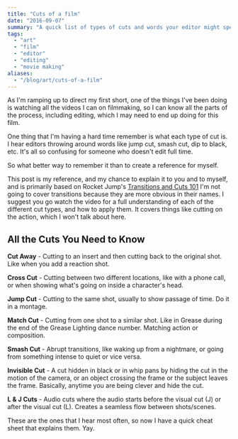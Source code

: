 ```yaml
---
title: "Cuts of a film"
date: "2016-09-07"
summary: "A quick list of types of cuts and words your editor might spew at you."
tags:
  - "art"
  - "film"
  - "editor"
  - "editing"
  - "movie making"
aliases:
  - "/blog/art/cuts-of-a-film"
---
```

As I'm ramping up to direct my first short, one of the things I've been
doing is watching all the videos I can on filmmaking, so I can know
all the parts of the process, including editing, which I may need to
end up doing for this film.

One thing that I'm having a hard time remember is what each type of cut
is.  I hear editors throwing around words like jump cut, smash cut, dip
to black, etc. It's all so confusing for someone who doesn't edit full time.
 
So what better way to remember it than to create a reference for myself.

This post is my reference, and my chance to explain it to you and to myself, and is
primarily based on Rocket Jump's [Transitions and Cuts 101](https://www.youtube.com/watch?v=OAH0MoAv2CI)
I'm not going to cover transitions because they are more obvious in their names.
I suggest you go watch the video for a full understanding of each of the
different cut types, and how to apply them. It covers things like cutting on the action,
which I won't talk about here.

## All the Cuts You Need to Know

**Cut Away** - Cutting to an insert and then cutting back to the original shot. Like when you
add a reaction shot.

**Cross Cut** - Cutting between two different locations, like with a phone call, or when showing
what's going on inside a character's head.

**Jump Cut** - Cutting to the same shot, usually to show passage of time. Do it in a montage.

**Match Cut** - Cutting from one shot to a similar shot. Like in Grease during
the end of the Grease Lighting dance number. Matching action or composition.
 
**Smash Cut** - Abrupt transitions, like waking up from a nightmare, or going
from something intense to quiet or vice versa.

**Invisible Cut** - A cut hidden in black or in whip pans by hiding the
cut in the motion of the camera, or an object crossing the frame or the
subject leaves the frame.  Basically, anytime you are being clever and
hide the cut.

**L &amp; J Cuts** - Audio cuts where the audio starts before the visual
cut (J) or after the visual cut (L). Creates a seamless flow between shots/scenes.

These are the ones that I hear most often, so now I have a quick cheat sheet
that explains them. Yay.
